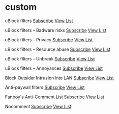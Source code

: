 # custom

uBlock filters [Subscribe](https://subscribe.adblockplus.org/?location=https://raw.githubusercontent.com/uBlockOrigin/uAssets/master/filters/filters.txt) [View List](https://raw.githubusercontent.com/uBlockOrigin/uAssets/master/filters/filters.txt)

uBlock filters – Badware risks [Subscribe](https://raw.githubusercontent.com/uBlockOrigin/uAssets/master/filters/badlists.txt) [View List](https://raw.githubusercontent.com/uBlockOrigin/uAssets/master/filters/badlists.txt)

uBlock filters – Privacy [Subscribe](https://subscribe.adblockplus.org/?location=https://raw.githubusercontent.com/uBlockOrigin/uAssets/master/filters/privacy.txt) [View List](https://raw.githubusercontent.com/uBlockOrigin/uAssets/master/filters/privacy.txt)

uBlock filters – Resource abuse [Subscribe](https://subscribe.adblockplus.org/?location=https://raw.githubusercontent.com/uBlockOrigin/uAssets/master/filters/resourceabuse.txt) [View List](https://raw.githubusercontent.com/uBlockOrigin/uAssets/master/filters/resourceabuse.txt)

uBlock filters – Unbreak [Subscribe](https://subscribe.adblockplus.org/?location=https://raw.githubusercontent.com/uBlockOrigin/uAssets/master/filters/unbreak.txt) [View List](https://raw.githubusercontent.com/uBlockOrigin/uAssets/master/filters/unbreak.txt)

uBlock filters – Annoyances [Subscribe](https://subscribe.adblockplus.org/?location=https://raw.githubusercontent.com/uBlockOrigin/uAssets/master/filters/annoyances.txt) [View List](https://raw.githubusercontent.com/uBlockOrigin/uAssets/master/filters/annoyances.txt)

Block Outsider Intrusion into LAN [Subscribe](https://raw.githubusercontent.com/uBlockOrigin/uAssets/master/filters/lan-block.txt) [View List](https://raw.githubusercontent.com/uBlockOrigin/uAssets/master/filters/lan-block.txt)

Anti-paywall filters [Subscribe](https://subscribe.adblockplus.org/?location=https://raw.githubusercontent.com/llacb47/miscfilters/master/antipaywall.txt) [View List](https://raw.githubusercontent.com/llacb47/miscfilters/master/antipaywall.txt)

Fanboy's Anti-Comment List [Subscribe](https://subscribe.adblockplus.org/?location=https://raw.githubusercontent.com/ryanbr/fanboy-adblock/master/fanboy-anticomments.txt) [View List](https://raw.githubusercontent.com/ryanbr/fanboy-adblock/master/fanboy-anticomments.txt)

Nocomment [Subscribe](https://raw.githubusercontent.com/lutoma/nocomments/master/abp.txt) [View List](https://raw.githubusercontent.com/lutoma/nocomments/master/abp.txt)
